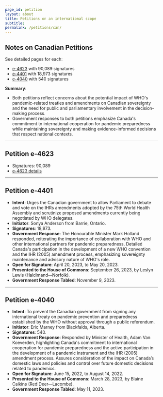 ```yaml
---
page_id: petition
layout: about
title: Petitions on an international scope
subtitle:
permalink: /petitions/can/
---
```


## Notes on Canadian Petitions

See detailed pages for each:
- [e-4623](/petitions/can/e-4623) with 90,089 signatures
- [e-4401](/petitions/can/e-4401) with 18,973 signatures
- [e-4040](/petitions/can/e-4040) with 540 signatures

**Summary**: 
- Both petitions reflect concerns about the potential impact of WHO's pandemic-related treaties and amendments on Canadian sovereignty and the need for public and parliamentary involvement in the decision-making process.
- Government responses to both petitions emphasize Canada's commitment to international cooperation for pandemic preparedness while maintaining sovereignty and making evidence-informed decisions that respect national contexts.


---
## Petition e-4623

- Signatures: 90,089 
- [e-4623 details](/petitions/can/e-4623)


---
## Petition e-4401

- **Intent**: Urges the Canadian government to allow Parliament to debate and vote on the IHRs amendments adopted by the 75th World Health Assembly and scrutinize proposed amendments currently being negotiated by WHO delegates.
- **Initiator**: Sonya Anderson from Barrie, Ontario.
- **Signatures**: 18,973.
- **Government Response**: The Honourable Minister Mark Holland responded, reiterating the importance of collaboration with WHO and other international partners for pandemic preparedness. Detailed Canada's participation in the development of a new WHO convention and the IHR (2005) amendment process, emphasizing sovereignty maintenance and advisory nature of WHO's role.
- **Open for Signature**: April 20, 2023, to May 20, 2023.
- **Presented to the House of Commons**: September 26, 2023, by Leslyn Lewis (Haldimand—Norfolk).
- **Government Response Tabled**: November 9, 2023.

---
## Petition e-4040

- **Intent**: To prevent the Canadian government from signing any international treaty on pandemic prevention and preparedness established by the WHO without approval through a public referendum.
- **Initiator**: Eric Marney from Blackfalds, Alberta.
- **Signatures**: 540.
- **Government Response**: Responded by Minister of Health, Adam Van Koeverden, highlighting Canada's commitment to international cooperation for pandemic preparedness and the active participation in the development of a pandemic instrument and the IHR (2005) amendment process. Assures consideration of the impact on Canada’s domestic laws and policies and control over future domestic decisions related to pandemics.
- **Open for Signature**: June 15, 2022, to August 14, 2022.
- **Presented to the House of Commons**: March 28, 2023, by Blaine Calkins (Red Deer—Lacombe).
- **Government Response Tabled**: May 11, 2023.
